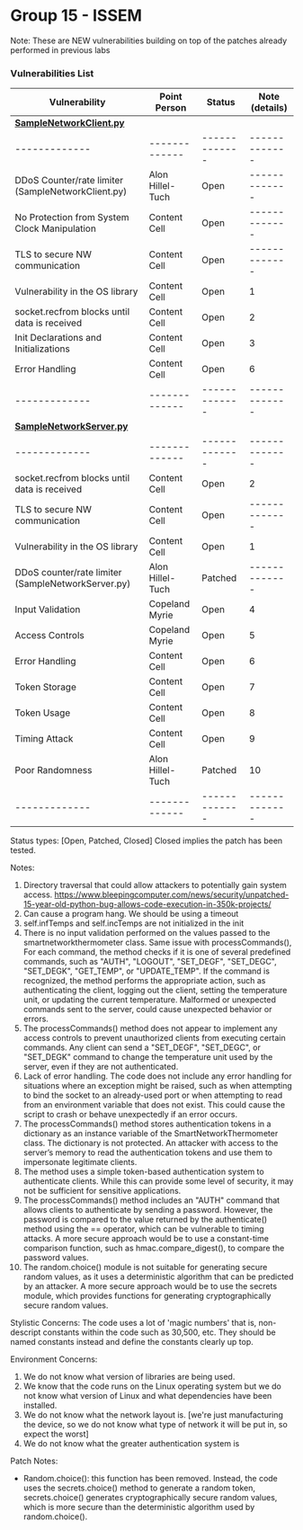 # Group 15 - ISSEM

Note: These are NEW vulnerabilities building on top of the patches already performed in previous labs

### Vulnerabilities List


| **Vulnerability**  | **Point Person**  |  **Status**       | **Note (details)**       | 
| -------------  | ------------- | ------------- | ------------- |
| <ins>**SampleNetworkClient.py**</ins> 
| -------------  | ------------- | ------------- | ------------- |
| DDoS Counter/rate limiter (SampleNetworkClient.py)   |  Alon Hillel-Tuch   | Open  | ------------- |
| No Protection from System Clock Manipulation   | Content Cell  | Open  | ------------- |
| TLS to secure NW communication   | Content Cell  | Open  | ------------- |
| Vulnerability in the OS library   | Content Cell  | Open  |  1 |
| socket.recfrom blocks until data is received  | Content Cell  | Open  | 2 |
| Init Declarations and Initializations   | Content Cell  | Open  |  3 |
| Error Handling   | Content Cell  | Open  |  6 |
| -------------  | ------------- | ------------- | ------------- | 
| <ins>**SampleNetworkServer.py**</ins> 
| -------------  | ------------- | ------------- | ------------- | 
| socket.recfrom blocks until data is received  | Content Cell  | Open  | 2 |
| TLS to secure NW communication   | Content Cell  | Open  | ------------- |
| Vulnerability in the OS library   | Content Cell  | Open  |  1 |
| DDoS counter/rate limiter (SampleNetworkServer.py)  |  Alon Hillel-Tuch   | Patched  | ------------- |
| Input Validation  | Copeland Myrie  | Open  |  4 |
| Access Controls  | Copeland Myrie | Open  | 5 |
| Error Handling   | Content Cell  | Open  |  6 |
| Token Storage  | Content Cell  | Open  |  7 |
| Token Usage  | Content Cell  | Open  |  8 |
| Timing Attack  | Content Cell  | Open  |  9 |
| Poor Randomness  | Alon Hillel-Tuch  | Patched  |  10 |
| -------------  | ------------- | ------------- | ------------- |


Status types:
[Open, Patched, Closed]
Closed implies the patch has been tested. 

Notes:
1. Directory traversal that could allow attackers to potentially gain system access. https://www.bleepingcomputer.com/news/security/unpatched-15-year-old-python-bug-allows-code-execution-in-350k-projects/
2. Can cause a program hang. We should be using a timeout
3. self.infTemps and self.incTemps are not initialized in the init
4. There is no input validation performed on the values passed to the smartnetworkthermometer class. Same issue with processCommands(), For each command, the method checks if it is one of several predefined commands, such as "AUTH", "LOGOUT", "SET_DEGF", "SET_DEGC", "SET_DEGK", "GET_TEMP", or "UPDATE_TEMP". If the command is recognized, the method performs the appropriate action, such as authenticating the client, logging out the client, setting the temperature unit, or updating the current temperature. Malformed or unexpected commands sent to the server, could cause unexpected behavior or errors.
5. The processCommands() method does not appear to implement any access controls to prevent unauthorized clients from executing certain commands. Any client can send a "SET_DEGF", "SET_DEGC", or "SET_DEGK" command to change the temperature unit used by the server, even if they are not authenticated.
6. Lack of error handling. The code does not include any error handling for situations where an exception might be raised, such as when attempting to bind the socket to an already-used port or when attempting to read from an environment variable that does not exist. This could cause the script to crash or behave unexpectedly if an error occurs.
7. The processCommands() method stores authentication tokens in a dictionary as an instance variable of the SmartNetworkThermometer class. The dictionary is not protected. An attacker with access to the server’s memory to read the authentication tokens and use them to impersonate legitimate clients.
8. The method uses a simple token-based authentication system to authenticate clients. While this can provide some level of security, it may not be sufficient for sensitive applications.
9. The processCommands() method includes an "AUTH" command that allows clients to authenticate by sending a password. However, the password is compared to the value returned by the authenticate() method using the == operator, which can be vulnerable to timing attacks. A more secure approach would be to use a constant-time comparison function, such as hmac.compare_digest(), to compare the password values.
10. The random.choice() module is not suitable for generating secure random values, as it uses a deterministic algorithm that can be predicted by an attacker. A more secure approach would be to use the secrets module, which provides functions for generating cryptographically secure random values.


Stylistic Concerns:
The code uses a lot of 'magic numbers' that is, non-descript constants within the code such as 30,500, etc. They should be named constants instead and define the constants clearly up top.


Environment Concerns:

1. We do not know what version of libraries are being used.
2. We know that the code runs on the Linux operating system but we do not know what version of Linux and what dependencies have been installed. 
3. We do not know what the network layout is. [we're just manufacturing the device, so we do not know what type of network it will be put in, so expect the worst]
4. We do not know what the greater authentication system is




Patch Notes:

- Random.choice(): this function has been removed. Instead, the code uses the secrets.choice() method to generate a random token, secrets.choice() generates cryptographically secure random values, which is more secure than the deterministic algorithm used by random.choice(). 
